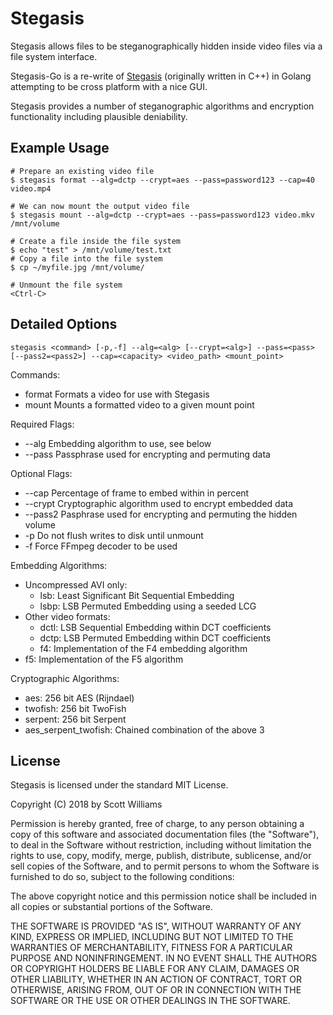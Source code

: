Stegasis
========
Stegasis allows files to be steganographically hidden inside video files via a
file system interface.

Stegasis-Go is a re-write of [Stegasis](https://github.com/slwilliams/stegasis)
(originally written in C++) in Golang attempting to be cross platform with a
nice GUI.

Stegasis provides a number of steganographic algorithms and encryption
functionality including plausible deniability.

Example Usage
------
    # Prepare an existing video file
    $ stegasis format --alg=dctp --crypt=aes --pass=password123 --cap=40 video.mp4
     
    # We can now mount the output video file
    $ stegasis mount --alg=dctp --crypt=aes --pass=password123 video.mkv /mnt/volume
 
    # Create a file inside the file system
    $ echo "test" > /mnt/volume/test.txt
    # Copy a file into the file system
    $ cp ~/myfile.jpg /mnt/volume/
  
    # Unmount the file system
    <Ctrl-C>

Detailed Options
-----------------
    stegasis <command> [-p,-f] --alg=<alg> [--crypt=<alg>] --pass=<pass> 
    [--pass2=<pass2>] --cap=<capacity> <video_path> <mount_point>

Commands:
  * format  Formats a video for use with Stegasis
  * mount  Mounts a formatted video to a given mount point

Required Flags:
  * --alg  Embedding algorithm to use, see below
  * --pass  Passphrase used for encrypting and permuting data

Optional Flags:
  * --cap  Percentage of frame to embed within in percent
  * --crypt  Cryptographic algorithm used to encrypt embedded data
  * --pass2 Pasphrase used for encrypting and permuting the hidden volume
  * -p  Do not flush writes to disk until unmount
  * -f  Force FFmpeg decoder to be used

Embedding Algorithms:
  * Uncompressed AVI only:
    * lsb: Least Significant Bit Sequential Embedding
    * lsbp: LSB Permuted Embedding using a seeded LCG
  * Other video formats:
    * dctl: LSB Sequential Embedding within DCT coefficients
    * dctp: LSB Permuted Embedding within DCT coefficients
    * f4:  Implementation of the F4 embedding algorithm
  * f5:  Implementation of the F5 algorithm

Cryptographic Algorithms:
  * aes:  256 bit AES (Rijndael)
  * twofish:  256 bit TwoFish
  * serpent:  256 bit Serpent
  * aes_serpent_twofish:  Chained combination of the above 3

License
---------

Stegasis is licensed under the standard MIT License.

Copyright (C) 2018 by Scott Williams

Permission is hereby granted, free of charge, to any person obtaining a copy of this software and associated documentation files (the "Software"), to deal in the Software without restriction, including without limitation the rights to use, copy, modify, merge, publish, distribute, sublicense, and/or sell copies of the Software, and to permit persons to whom the Software is furnished to do so, subject to the following conditions:

The above copyright notice and this permission notice shall be included in all copies or substantial portions of the Software.

THE SOFTWARE IS PROVIDED "AS IS", WITHOUT WARRANTY OF ANY KIND, EXPRESS OR IMPLIED, INCLUDING BUT NOT LIMITED TO THE WARRANTIES OF MERCHANTABILITY, FITNESS FOR A PARTICULAR PURPOSE AND NONINFRINGEMENT. IN NO EVENT SHALL THE AUTHORS OR COPYRIGHT HOLDERS BE LIABLE FOR ANY CLAIM, DAMAGES OR OTHER LIABILITY, WHETHER IN AN ACTION OF CONTRACT, TORT OR OTHERWISE, ARISING FROM, OUT OF OR IN CONNECTION WITH THE SOFTWARE OR THE USE OR OTHER DEALINGS IN THE SOFTWARE.